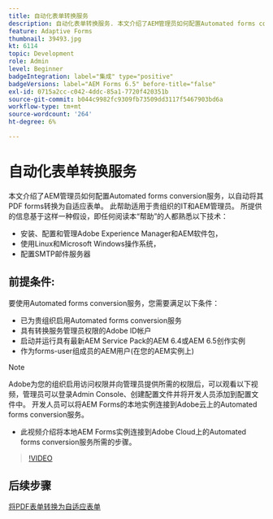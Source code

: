 ```yaml
---
title: 自动化表单转换服务
description: 自动化表单转换服务. 本文介绍了AEM管理员如何配置Automated forms conversion服务，以自动将其PDF forms转换为自适应表单。 此帮助适用于贵组织的IT和AEM管理员。
feature: Adaptive Forms
thumbnail: 39493.jpg
kt: 6114
topic: Development
role: Admin
level: Beginner
badgeIntegration: label="集成" type="positive"
badgeVersions: label="AEM Forms 6.5" before-title="false"
exl-id: 0715a2cc-c042-4ddc-85a1-7720f420351b
source-git-commit: b044c9982fc9309fb73509dd3117f5467903bd6a
workflow-type: tm+mt
source-wordcount: '264'
ht-degree: 6%

---
```


# 自动化表单转换服务

本文介绍了AEM管理员如何配置Automated forms conversion服务，以自动将其PDF forms转换为自适应表单。 此帮助适用于贵组织的IT和AEM管理员。 所提供的信息基于这样一种假设，即任何阅读本“帮助”的人都熟悉以下技术：

* 安装、配置和管理Adobe Experience Manager和AEM软件包，
* 使用Linux和Microsoft Windows操作系统，
* 配置SMTP邮件服务器

## 前提条件:

要使用Automated forms conversion服务，您需要满足以下条件：

* 已为贵组织启用Automated forms conversion服务
* 具有转换服务管理员权限的Adobe ID帐户
* 启动并运行具有最新AEM Service Pack的AEM 6.4或AEM 6.5创作实例
* 作为forms-user组成员的AEM用户(在您的AEM实例上)

>[!NOTE]
>Adobe为您的组织启用访问权限并向管理员提供所需的权限后，可以观看以下视频，管理员可以登录Admin Console、创建配置文件并将开发人员添加到配置文件中。 开发人员可以将AEM Forms的本地实例连接到Adobe云上的Automated forms conversion服务。

* 此视频介绍将本地AEM Forms实例连接到Adobe Cloud上的Automated forms conversion服务所需的步骤。

>[!VIDEO](https://video.tv.adobe.com/v/39493?quality=12&learn=on)

## 后续步骤

[将PDF表单转换为自适应表单](./convert-pdf-form-into-adaptive-form.md)